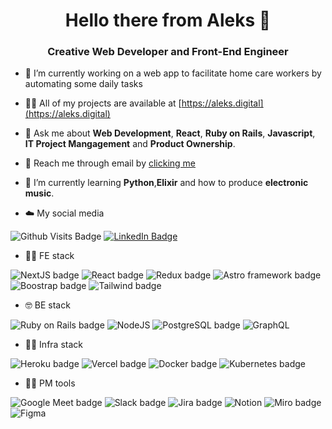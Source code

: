 <h1 align="center">Hello there from Aleks 👋</h1>
<h3 align="center">Creative Web Developer and Front-End Engineer</h3>

- 🔭 I’m currently working on a web app to facilitate home care workers by automating some daily tasks
 
- 👨‍💻 All of my projects are available at [https://aleks.digital](https://aleks.digital)

- 💬 Ask me about **Web Development**, **React**, **Ruby on Rails**, **Javascript**, **IT Project Mangagement** and **Product Ownership**.

- 📧 Reach me through email by [clicking me](mailto:aleks.vangjelofski@gmail.com)

- 🌱 I’m currently learning **Python**,**Elixir** and how to produce **electronic music**.

- ☁️ My social media
  
![Github Visits Badge](https://komarev.com/ghpvc/?username=a160v&style=for-the-badge)
[![LinkedIn Badge](https://img.shields.io/badge/LinkedIn-Profile-informational?style=for-the-badge&logo=linkedin&logoColor=white&color=0D76A8)](http://linkedin.com/in/aleksinthecloud/)

- 👨‍🎨 FE stack

![NextJS badge](https://img.shields.io/badge/next.js-000000?style=for-the-badge&logo=nextdotjs&logoColor=white)
![React badge](https://img.shields.io/badge/React-20232A?style=for-the-badge&logo=react&logoColor=61DAFB)
![Redux badge](https://img.shields.io/badge/Redux-593D88?style=for-the-badge&logo=redux&logoColor=white)
![Astro framework badge](https://img.shields.io/badge/Astro-0C1222?style=for-the-badge&logo=astro&logoColor=FDFDFE)
![Boostrap badge](https://img.shields.io/badge/Bootstrap-563D7C?style=for-the-badge&logo=bootstrap&logoColor=white)
![Tailwind badge](https://img.shields.io/badge/Tailwind_CSS-38B2AC?style=for-the-badge&logo=tailwind-css&logoColor=white)

- 🤓 BE stack

![Ruby on Rails badge](https://img.shields.io/badge/Ruby_on_Rails-CC0000?style=for-the-badge&logo=ruby-on-rails&logoColor=white)
![NodeJS](https://img.shields.io/badge/Node.js-339933?style=for-the-badge&logo=nodedotjs&logoColor=white)
![PostgreSQL badge](https://img.shields.io/badge/PostgreSQL-316192?style=for-the-badge&logo=postgresql&logoColor=white)
![GraphQL](https://img.shields.io/badge/GraphQl-E10098?style=for-the-badge&logo=graphql&logoColor=white)

- 👷‍♂️ Infra stack
 
![Heroku badge](https://img.shields.io/badge/Heroku-430098?style=for-the-badge&logo=heroku&logoColor=white)
![Vercel badge](https://img.shields.io/badge/Vercel-000000?style=for-the-badge&logo=vercel&logoColor=white)
![Docker badge](https://img.shields.io/badge/Docker-2CA5E0?style=for-the-badge&logo=docker&logoColor=white)
![Kubernetes badge](https://img.shields.io/badge/kubernetes-326ce5.svg?&style=for-the-badge&logo=kubernetes&logoColor=white)

- 👨‍💼 PM tools

![Google Meet badge](https://img.shields.io/badge/Google%20Meet-00897B?style=for-the-badge&logo=google-meet&logoColor=white)
![Slack badge](https://img.shields.io/badge/Slack-4A154B?style=for-the-badge&logo=slack&logoColor=white)
![Jira badge](https://img.shields.io/badge/Jira-0052CC?style=for-the-badge&logo=Jira&logoColor=white)
![Notion](https://img.shields.io/badge/Notion-000000?style=for-the-badge&logo=notion&logoColor=white)
![Miro badge](https://img.shields.io/badge/Miro-F7C922?style=for-the-badge&logo=Miro&logoColor=050036)
![Figma](https://img.shields.io/badge/Figma-F24E1E?style=for-the-badge&logo=figma&logoColor=white)
